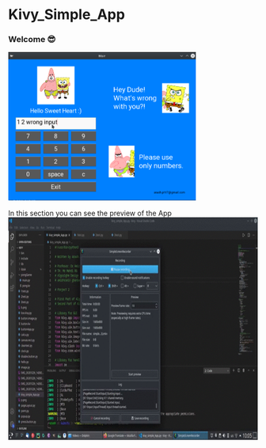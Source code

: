 # Kivy_Simple_App
### Welcome :sunglasses:

<img src="demo.png" alt="a demo pic of app" height="300">

In this section you can see the preview of the App
<img src="demo.gif" height="450">

